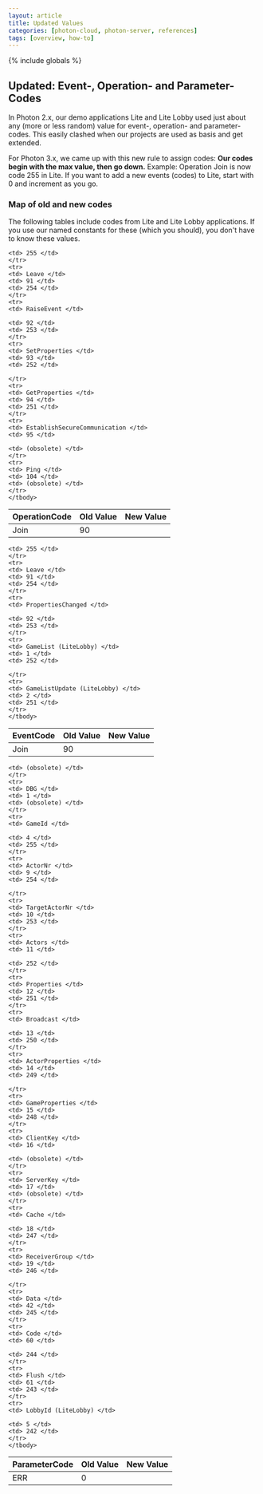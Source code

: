 ```yaml
---
layout: article
title: Updated Values
categories: [photon-cloud, photon-server, references]
tags: [overview, how-to]
---
```

{% include globals %}


## Updated: Event-, Operation- and Parameter-Codes

In Photon 2.x, our demo applications Lite and Lite Lobby used just about
any (more or less random) value for event-, operation- and
parameter-codes. This easily clashed when our projects are used as basis
and get extended.

For Photon 3.x, we came up with this new rule to assign codes: **Our
codes begin with the max value, then go down.** Example: Operation Join
is now code 255 in Lite. If you want to add a new events (codes) to
Lite, start with 0 and increment as you go.

### Map of old and new codes

The following tables include codes from Lite and Lite Lobby
applications. If you use our named constants for these (which you
should), you don't have to know these values.

<table class="list width100">
  <thead>
	<tr>
	<th> OperationCode </th>
	<th> Old Value </th>
	<th> New Value </th>
	</tr>
	<thead>
	<tbody>
	<tr>
	<td> Join </td>
	<td> 90 </td>

	<td> 255 </td>
	</tr>
	<tr>
	<td> Leave </td>
	<td> 91 </td>
	<td> 254 </td>
	</tr>
	<tr>
	<td> RaiseEvent </td>

	<td> 92 </td>
	<td> 253 </td>
	</tr>
	<tr>
	<td> SetProperties </td>
	<td> 93 </td>
	<td> 252 </td>

	</tr>
	<tr>
	<td> GetProperties </td>
	<td> 94 </td>
	<td> 251 </td>
	</tr>
	<tr>
	<td> EstablishSecureCommunication </td>
	<td> 95 </td>

	<td> (obsolete) </td>
	</tr>
	<tr>
	<td> Ping </td>
	<td> 104 </td>
	<td> (obsolete) </td>
	</tr>
	</tbody>
</table>
</p>
<p>
<table class="list width100">
	<thead>
	<tr>
	<th> EventCode </th>
	<th> Old Value </th>
	<th> New Value </th>
	</tr>
	<thead>
	<tbody>
	<tr>
	<td> Join </td>
	<td> 90 </td>

	<td> 255 </td>
	</tr>
	<tr>
	<td> Leave </td>
	<td> 91 </td>
	<td> 254 </td>
	</tr>
	<tr>
	<td> PropertiesChanged </td>

	<td> 92 </td>
	<td> 253 </td>
	</tr>
	<tr>
	<td> GameList (LiteLobby) </td>
	<td> 1 </td>
	<td> 252 </td>

	</tr>
	<tr>
	<td> GameListUpdate (LiteLobby) </td>
	<td> 2 </td>
	<td> 251 </td>
	</tr>
	</tbody>
</table>
</p>
<p>
<table class="list width100">
	<thead>
	<tr>
	<th> ParameterCode </th>
	<th> Old Value </th>
	<th> New Value </th>
	</tr>
	<thead>
	<tbody>
	<tr>
	<td> ERR </td>
	<td> 0 </td>

	<td> (obsolete) </td>
	</tr>
	<tr>
	<td> DBG </td>
	<td> 1 </td>
	<td> (obsolete) </td>
	</tr>
	<tr>
	<td> GameId </td>

	<td> 4 </td>
	<td> 255 </td>
	</tr>
	<tr>
	<td> ActorNr </td>
	<td> 9 </td>
	<td> 254 </td>

	</tr>
	<tr>
	<td> TargetActorNr </td>
	<td> 10 </td>
	<td> 253 </td>
	</tr>
	<tr>
	<td> Actors </td>
	<td> 11 </td>

	<td> 252 </td>
	</tr>
	<tr>
	<td> Properties </td>
	<td> 12 </td>
	<td> 251 </td>
	</tr>
	<tr>
	<td> Broadcast </td>

	<td> 13 </td>
	<td> 250 </td>
	</tr>
	<tr>
	<td> ActorProperties </td>
	<td> 14 </td>
	<td> 249 </td>

	</tr>
	<tr>
	<td> GameProperties </td>
	<td> 15 </td>
	<td> 248 </td>
	</tr>
	<tr>
	<td> ClientKey </td>
	<td> 16 </td>

	<td> (obsolete) </td>
	</tr>
	<tr>
	<td> ServerKey </td>
	<td> 17 </td>
	<td> (obsolete) </td>
	</tr>
	<tr>
	<td> Cache </td>

	<td> 18 </td>
	<td> 247 </td>
	</tr>
	<tr>
	<td> ReceiverGroup </td>
	<td> 19 </td>
	<td> 246 </td>

	</tr>
	<tr>
	<td> Data </td>
	<td> 42 </td>
	<td> 245 </td>
	</tr>
	<tr>
	<td> Code </td>
	<td> 60 </td>

	<td> 244 </td>
	</tr>
	<tr>
	<td> Flush </td>
	<td> 61 </td>
	<td> 243 </td>
	</tr>
	<tr>
	<td> LobbyId (LiteLobby) </td>

	<td> 5 </td>
	<td> 242 </td>
	</tr>
	</tbody>
</table>